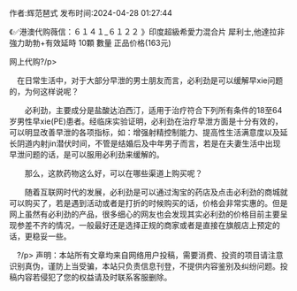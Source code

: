 <p>作者:辉范琶式 发布时间:2024-04-28 01:27:44</p>
<p>《✅港澳代购薇信：６１４１_６１２２ 》印度超級希愛力混合片 犀利士,他達拉非 強力助勃+有效延時 10顆 數量 正品价格(163元) </p>
									<p>    网上代购?/p><p>　在日常生活中，对于大部分早泄的男士朋友而言，必利劲是可以缓解早xie问题的，为何这样说呢？</p><p>　　必利劲，主要成分是盐酸达泊西汀，适用于治疗符合下列所有条件的18至64岁男性早xie(PE)患者。经临床实验证明，必利劲在治疗早泄方面是十分有效的，可以明显改善早泄的各项指标，如：增强射精控制能力、提高性生活满意度以及延长阴道内射jin潜伏时间，不管是结婚后及中年男子而言，若是在夫妻生活中出现早泄问题的话，是可以服用必利劲来缓解的。</p><p>　　那么，这款药物这么好，可以在哪些渠道上购买呢？</p><p>　　随着互联网时代的发展，必利劲是可以通过淘宝的药店及点击必利劲的商城就可以购买了，若是遇到活动或者是打折的时候购买的话，价格会非常实惠的。但是网上虽然有必利劲的产品，很多细心的网友也会发现其实必利劲的价格目前主要呈现参差不齐的情况，一般最好还是选择正规的商家或者是直接在旗舰店上预定的话，更稳妥一些。</p><p>　?/p>				声明：本站所有文章均来自网络用户投稿，需要消费、投资的项目请注意识别真伪，谨防上当受骗，本站只负责信息刊登，不提供内容鉴别及纠纷问题。投稿内容若侵犯了您的权益请及时联系客服删除。				
